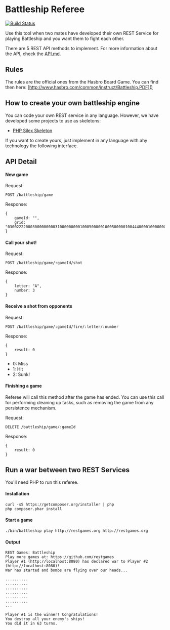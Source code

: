 Battleship Referee
==================

[![Build Status](https://travis-ci.org/restgames/battleship-client.svg)](https://travis-ci.org/restgames/battleship-client)

Use this tool when two mates have developed their own REST Service for playing Battleship and you want them to fight each other.

There are 5 REST API methods to implement. For more information about the API, check the [API.md](/API.md).

## Rules

The rules are the official ones from the Hasbro Board Game. You can find then here: [http://www.hasbro.com/common/instruct/Battleship.PDF]()

## How to create your own battleship engine

You can code your own REST service in any language. However, we have developed some projects to use as skeletons:

* [PHP Silex Skeleton](https://github.com/restgames/battleship-rest-silex-skeleton)

If you want to create yours, just implement in any language with ahy technology the following interface.

## API Detail

#### New game

Request:

    POST /battleship/game

Response:

    {
        gameId: "",
        grid: "0300222200030000000003100000000010005000001000500000100444000010000000000000000000000000000000000000"
    }

#### Call your shot!

Request:

    POST /battleship/game/:gameId/shot

Response:

    {
        letter: "A",
        number: 3
    }

#### Receive a shot from opponents

Request:

    POST /battleship/game/:gameId/fire/:letter/:number

Response:

    {
        result: 0
    }

* 0: Miss
* 1: Hit
* 2: Sunk!

#### Finishing a game

Referee will call this method after the game has ended. You can use this call for performing cleaning up tasks, such as removing the game from any persistence mechanism.

Request:

    DELETE /battleship/game/:gameId

Response:

    {
        result: 0
    }


## Run a war between two REST Services

You'll need PHP to run this referee.

#### Installation

    curl -sS https://getcomposer.org/installer | php
    php composer.phar install

#### Start a game

    ./bin/battleship play http://restgames.org http://restgames.org

#### Output

    REST Games: Battleship
    Play more games at: https://github.com/restgames
    Player #1 (http://localhost:8080) has declared war to Player #2 (http://localhost:8080)!
    War has started and bombs are flying over our heads...

    ..........
    ..........
    ..........
    ..........
    ..........
    ..........
    ...

    Player #1 is the winner! Congratulations!
    You destroy all your enemy's ships!
    You did it in 63 turns.